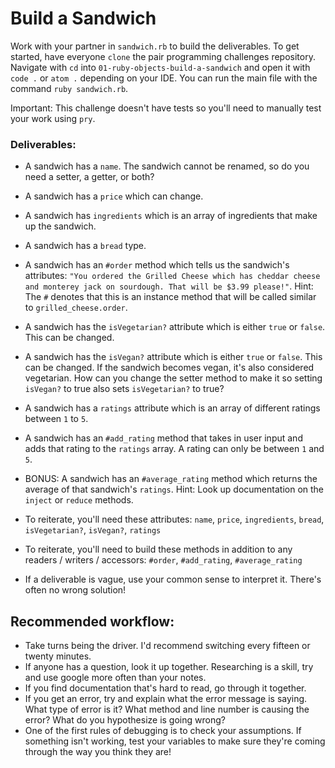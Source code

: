 # Build a Sandwich

Work with  your partner in `sandwich.rb` to build the deliverables. To get started, have everyone `clone` the pair programming challenges repository. Navigate with `cd` into `01-ruby-objects-build-a-sandwich` and open it with `code .` or `atom .` depending on your IDE. You can run the main file with the command `ruby sandwich.rb`.

Important: This challenge doesn't have tests so you'll need to manually test your work using `pry`.

### Deliverables:

- A sandwich has a `name`. The sandwich cannot be renamed, so do you need a setter, a getter, or both?
- A sandwich has a `price` which can change.
- A sandwich has `ingredients` which is an array of ingredients that make up the sandwich.
- A sandwich has a `bread` type.
- A sandwich has an `#order` method which tells us the sandwich's attributes: `"You ordered the Grilled Cheese which has cheddar cheese and monterey jack on sourdough. That will be $3.99 please!"`. Hint: The `#` denotes that this is an instance method that will be called similar to `grilled_cheese.order`.
- A sandwich has the `isVegetarian?` attribute which is either `true` or `false`. This can be changed.
- A sandwich has the `isVegan?` attribute which is either `true` or `false`. This can be changed. If the sandwich becomes vegan, it's also considered vegetarian. How can you change the setter method to make it so setting `isVegan?` to true also sets `isVegetarian?` to true?
- A sandwich has a `ratings` attribute which is an array of different ratings between `1` to `5`.
- A sandwich has an `#add_rating` method that takes in user input and adds that rating to the `ratings` array. A rating can only be between `1` and `5`.
- BONUS: A sandwich has an `#average_rating` method which returns the average of that sandwich's `ratings`. Hint: Look up documentation on the `inject` or `reduce` methods.

- To reiterate, you'll need these attributes: `name`, `price`, `ingredients`, `bread`, `isVegetarian?`, `isVegan?`, `ratings`
- To reiterate, you'll need to build these methods in addition to any readers / writers / accessors: `#order`, `#add_rating`, `#average_rating`
- If a deliverable is vague, use your common sense to interpret it. There's often no wrong solution!

## Recommended workflow:

- Take turns being the driver. I'd recommend switching every fifteen or twenty minutes.
- If anyone has a question, look it up together. Researching is a skill, try and use google more often than your notes.
- If you find documentation that's hard to read, go through it together.
- If you get an error, try and explain what the error message is saying. What type of error is it? What method and line number is causing the error? What do you hypothesize is going wrong?
- One of the first rules of debugging is to check your assumptions. If something isn't working, test your variables to make sure they're coming through the way you think they are!
